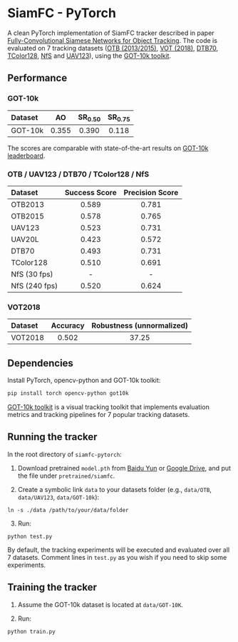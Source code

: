 # SiamFC - PyTorch

A clean PyTorch implementation of SiamFC tracker described in paper [Fully-Convolutional Siamese Networks for Object Tracking](https://www.robots.ox.ac.uk/~luca/siamese-fc.html). The code is evaluated on 7 tracking datasets ([OTB (2013/2015)](http://cvlab.hanyang.ac.kr/tracker_benchmark/index.html), [VOT (2018)](http://votchallenge.net), [DTB70](https://github.com/flyers/drone-tracking), [TColor128](http://www.dabi.temple.edu/~hbling/data/TColor-128/TColor-128.html), [NfS](http://ci2cv.net/nfs/index.html) and [UAV123](https://ivul.kaust.edu.sa/Pages/pub-benchmark-simulator-uav.aspx)), using the [GOT-10k toolkit](https://github.com/got-10k/toolkit).

## Performance

### GOT-10k

| Dataset | AO    | SR<sub>0.50</sub> | SR<sub>0.75</sub> |
|:------- |:-----:|:-----------------:|:-----------------:|
| GOT-10k | 0.355 | 0.390             | 0.118             |

The scores are comparable with state-of-the-art results on [GOT-10k leaderboard](http://got-10k.aitestunion.com/leaderboard).

### OTB / UAV123 / DTB70 / TColor128 / NfS

| Dataset       | Success Score    | Precision Score |
|:-----------   |:----------------:|:----------------:|
| OTB2013       | 0.589            | 0.781            |
| OTB2015       | 0.578            | 0.765            |
| UAV123        | 0.523            | 0.731            |
| UAV20L        | 0.423            | 0.572            |
| DTB70         | 0.493            | 0.731            |
| TColor128     | 0.510            | 0.691            |
| NfS (30 fps)  | -                | -                |
| NfS (240 fps) | 0.520            | 0.624            |

### VOT2018

| Dataset       | Accuracy    | Robustness (unnormalized) |
|:-----------   |:-----------:|:-------------------------:|
| VOT2018       | 0.502       | 37.25                     |

## Dependencies

Install PyTorch, opencv-python and GOT-10k toolkit:

```bash
pip install torch opencv-python got10k
```

[GOT-10k toolkit](https://github.com/got-10k/toolkit) is a visual tracking toolkit that implements evaluation metrics and tracking pipelines for 7 popular tracking datasets.

## Running the tracker

In the root directory of `siamfc-pytorch`:

1. Download pretrained `model.pth` from [Baidu Yun](https://pan.baidu.com/s/1TT7ebFho63Lw2D7CXLqwjQ) or [Google Drive](https://drive.google.com/open?id=1Qu5K8bQhRAiexKdnwzs39lOko3uWxEKm), and put the file under `pretrained/siamfc`.

2. Create a symbolic link `data` to your datasets folder (e.g., `data/OTB`, `data/UAV123`, `data/GOT-10k`):

```
ln -s ./data /path/to/your/data/folder
```

3. Run:

```
python test.py
```

By default, the tracking experiments will be executed and evaluated over all 7 datasets. Comment lines in `test.py` as you wish if you need to skip some experiments.

## Training the tracker

1. Assume the GOT-10k dataset is located at `data/GOT-10K`.

2. Run:

```
python train.py
```
